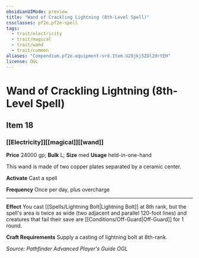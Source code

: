 ```yaml
---
obsidianUIMode: preview
title: "Wand of Crackling Lightning (8th-Level Spell)"
cssclasses: pf2e,pf2e-spell
tags:
  - trait/electricity
  - trait/magical
  - trait/wand
  - trait/common
aliases: "Compendium.pf2e.equipment-srd.Item.U28jkj5ZDl2drtEH"
license: OGL
---
```

# Wand of Crackling Lightning (8th-Level Spell)
## Item 18
### [[Electricity]][[magical]][[wand]]


**Price** 24000 gp; 
**Bulk** L; **Size** med
**Usage** held-in-one-hand

This wand is made of two copper plates separated by a ceramic center.

**Activate** Cast a spell

**Frequency** Once per day, plus overcharge

* * *

**Effect** You cast [[Spells/Lightning Bolt|Lightning Bolt]] at 8th rank, but the spell's area is twice as wide (two adjacent and parallel 120-foot lines) and creatures that fail their save are [[Conditions/Off-Guard|Off-Guard]] for 1 round.

**Craft Requirements** Supply a casting of lightning bolt at 8th-rank.

*Source: Pathfinder Advanced Player's Guide*
*OGL*